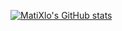 [![MatiXlo's GitHub stats](https://github-readme-stats.vercel.app/api?username=MatiXlo)](https://github.com/anuraghazra/github-readme-stats)
